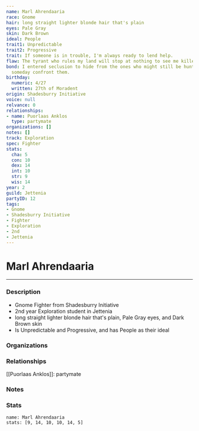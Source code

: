 ```yaml
---
name: Marl Ahrendaaria
race: Gnome
hair: long straight lighter blonde hair that's plain
eyes: Pale Gray
skin: Dark Brown
ideal: People
trait1: Unpredictable
trait2: Progressive
trait: If someone is in trouble, I'm always ready to lend help.
flaw: The tyrant who rules my land will stop at nothing to see me killed.
bond: I entered seclusion to hide from the ones who might still be hunting me. I must
  someday confront them.
birthday:
  numeric: 4/27
  written: 27th of Moradent
origin: Shadesburry Initiative
voice: null
relvance: 0
relationships:
- name: Puorlaas Anklos
  type: partymate
organizations: []
notes: []
track: Exploration
spec: Fighter
stats:
  cha: 5
  con: 10
  dex: 14
  int: 10
  str: 9
  wis: 14
year: 2
guild: Jettenia
partyID: 12
tags:
- Gnome
- Shadesburry Initiative
- Fighter
- Exploration
- 2nd
- Jettenia
---
```

# Marl Ahrendaaria
---
### Description
- Gnome Fighter from Shadesburry Initiative
- 2nd year Exploration student in Jettenia
- long straight lighter blonde hair that's plain, Pale Gray eyes, and Dark Brown skin
- Is Unpredictable and Progressive, and has People as their ideal

### Organizations

### Relationships
[[Puorlaas Anklos]]: partymate

### Notes

### Stats
```statblock
name: Marl Ahrendaaria
stats: [9, 14, 10, 10, 14, 5]
```